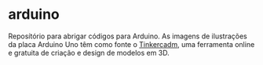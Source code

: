 # arduino
Reposítório para abrigar códigos para Arduino.
As imagens de ilustrações da placa Arduino Uno têm como fonte o [Tinkercadm](https://www.tinkercad.com/), uma ferramenta online e gratuita de criação e design de modelos em 3D.
